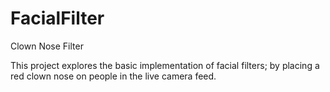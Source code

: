 # FacialFilter
Clown Nose Filter

This project explores the basic implementation of facial filters; by placing a red clown nose on people in the live camera feed.
